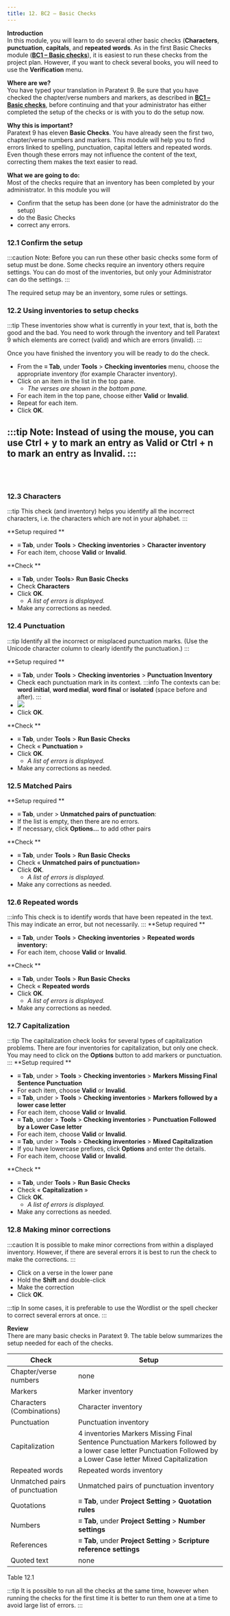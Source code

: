 ```yaml
---
title: 12. BC2 – Basic Checks
---
```

**Introduction**  
In this module, you will learn to do several other basic checks (**Characters**, **punctuation**, **capitals**, and **repeated words**. As in the first Basic Checks module ([**BC1 – Basic checks**](../02-Stage-1/5.BC1.md)), it is easiest to run these checks from the project plan. However, if you want to check several books, you will need to use the **Verification** menu.

**Where are we?**  
You have typed your translation in Paratext 9. Be sure that you have checked the chapter/verse numbers and markers, as described in [**BC1 – Basic checks**](../02-Stage-1/5.BC1.md), before continuing and that your administrator has either completed the setup of the checks or is with you to do the setup now.

**Why this is important?**  
Paratext 9 has eleven **Basic Checks**. You have already seen the first two, chapter/verse numbers and markers. This module will help you to find errors linked to spelling, punctuation, capital letters and repeated words. Even though these errors may not influence the content of the text, correcting them makes the text easier to read.

**What we are going to do:**  
Most of the checks require that an inventory has been completed by your administrator. In this module you will

-   Confirm that the setup has been done (or have the administrator do the setup)
-   do the Basic Checks
-   correct any errors.

### 12.1 Confirm the setup
:::caution
Note: Before you can run these other basic checks some form of setup must be done. Some checks require an inventory others require settings. You can do most of the inventories, but only your Administrator can do the settings.
:::

The required setup may be an inventory, some rules or settings.

### 12.2 Using inventories to setup checks
:::tip
These inventories show what is currently in your text, that is, both the good and the bad. You need to work through the inventory and tell Paratext 9 which elements are correct (valid) and which are errors (invalid).
:::

Once you have finished the inventory you will be ready to do the check.
-   From the **≡ Tab**, under **Tools** \> **Checking inventories** menu, choose the appropriate inventory (for example Character inventory).
-   Click on an item in the list in the top pane.
    -  *The verses are shown in the bottom pane.*
-   For each item in the top pane, choose either **Valid** or **Invalid**.
-   Repeat for each item.
-   Click **OK**.

:::tip
Note: Instead of using the mouse, you can use **Ctrl** + **y** to mark an entry as **Valid** or **Ctrl** + **n** to mark an entry as **Invalid**.
:::
 
-----

 
-----


### 12.3 Characters
:::tip
This check (and inventory) helps you identify all the incorrect characters, i.e. the characters which are not in your alphabet.
:::

**Setup required  **
-   **≡ Tab**, under **Tools** \> **Checking inventories** \> **Character inventory**
-   For each item, choose **Valid** or **Invalid**.

**Check  **
-   **≡ Tab**, under **Tools**\> **Run Basic Checks**
-   Check **Characters**
-   Click **OK**.  
    -  *A list of errors is displayed.*
-   Make any corrections as needed.

### 12.4 Punctuation
:::tip
Identify all the incorrect or misplaced punctuation marks. (Use the Unicode character column to clearly identify the punctuation.)
:::

**Setup required  **
-   **≡ Tab**, under **Tools** \> **Checking inventories** \> **Punctuation Inventory**
-   Check each punctuation mark in its context.
:::info
The contexts can be: **word initial**, **word medial**, **word final** or **isolated** (space before and after).
:::
-    ![](../media/1c4d9844e10ce6e7e195d7d66cd35172.png)
- Click **OK**.

**Check  **
-   **≡ Tab**, under **Tools** \> **Run Basic Checks**
-   Check « **Punctuation** »
-   Click **OK**.  
    -  *A list of errors is displayed.*
-   Make any corrections as needed.

### 12.5 Matched Pairs
**Setup required  **
-   **≡ Tab**, under \> **Unmatched pairs of punctuation**:
-   If the list is empty, then there are no errors.
-   If necessary, click **Options...** to add other pairs

**Check  **
-   **≡ Tab**, under **Tools** \> **Run Basic Checks**
-   Check « **Unmatched pairs of punctuation**»
-   Click **OK**.  
    -  *A list of errors is displayed.*
-   Make any corrections as needed.

### 12.6 Repeated words
:::info
This check is to identify words that have been repeated in the text. This may indicate an error, but not necessarily.
:::
**Setup required  **
-   **≡ Tab**, under **Tools** \> **Checking inventories** \> **Repeated words inventory:**
-   For each item, choose **Valid** or **Invalid**.

**Check  **
-   **≡ Tab**, under **Tools** \> **Run Basic Checks**
-   Check « **Repeated words**
-   Click **OK**.  
    -  *A list of errors is displayed.*
 -   Make any corrections as needed.

### 12.7 Capitalization
:::tip
The capitalization check looks for several types of capitalization problems. There are four inventories for capitalization, but only one check. You may need to click on the **Options** button to add markers or punctuation.
:::
**Setup required  **
-   **≡ Tab**, under \> **Tools** > **Checking inventories** > **Markers Missing Final Sentence Punctuation**
-   For each item, choose **Valid** or **Invalid**.
-   **≡ Tab**, under \> **Tools** > **Checking inventories** > **Markers followed by a lower case letter**
-   For each item, choose **Valid** or **Invalid**.
-   **≡ Tab**, under \> **Tools** > **Checking inventories** > **Punctuation Followed by a Lower Case letter**
-   For each item, choose **Valid** or **Invalid**.
-   **≡ Tab**, under \> **Tools** > **Checking inventories** > **Mixed Capitalization**
-   If you have lowercase prefixes, click **Options** and enter the details.
-   For each item, choose **Valid** or **Invalid**.

**Check  **
-   **≡ Tab**, under **Tools** \> **Run Basic Checks**
-   Check « **Capitalization** »
-   Click **OK**.  
    -  *A list of errors is displayed.*
-   Make any corrections as needed.

### 12.8 Making minor corrections
:::caution
It is possible to make minor corrections from within a displayed inventory. However, if there are several errors it is best to run the check to make the corrections.
:::
-   Click on a verse in the lower pane
-   Hold the **Shift** and double-click
-   Make the correction
-   Click **OK**.

:::tip
In some cases, it is preferable to use the Wordlist or the spell checker to correct several errors at once.
:::

**Review**  
There are many basic checks in Paratext 9. The table below summarizes the setup needed for each of the checks.

| **Check**                      | **Setup**                                                                                                                                                         |
|--------------------------------|-------------------------------------------------------------------------------------------------------------------------------------------------------------------|
| Chapter/verse numbers          | none                                                                                                                                                              |
| Markers                        | Marker inventory                                                                                                                                                  |
| Characters (Combinations)      | Character inventory                                                                                                                                               |
| Punctuation                    | Punctuation inventory                                                                                                                                             |
| Capitalization                 | 4 inventories Markers Missing Final Sentence Punctuation Markers followed by a lower case letter Punctuation Followed by a Lower Case letter Mixed Capitalization |
| Repeated words                 | Repeated words inventory                                                                                                                                          |
| Unmatched pairs of punctuation | Unmatched pairs of punctuation inventory                                                                                                                          |
| Quotations                     | **≡ Tab**, under **Project Setting** \> **Quotation rules**                                                                                                       |
| Numbers                        | **≡ Tab**, under **Project Setting** \> **Number settings**                                                                                                       |
| References                     | **≡ Tab**, under **Project Setting** \> **Scripture reference settings**                                                                                          |
| Quoted text                    | none                                                                                                                                                              |

Table 12.1

:::tip
It is possible to run all the checks at the same time, however when running the checks for the first time it is better to run them one at a time to avoid large list of errors.
:::
